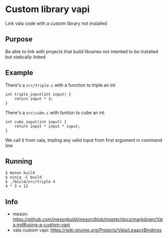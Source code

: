 # Custom library vapi

Link vala code with a custom library not installed

## Purpose

Be able to link with projects that build libraries not intented to be installed but statically linked

## Example

There's a `src/triple.c` with a function to triple an int

```
int triple_input(int input) {
    return input * 3;
}
```

There's a `src\cube.c` with funtion to cube an int

```
int cube_input(int input) {
    return input * input * input;
}
```

We call it from vala, tripling any valid input from first argument in command line

## Running

```
$ meson build
$ ninja -C build
$ ./build/src/triple 4
4 * 3 = 12
```

## Info

- meson: https://github.com/mesonbuild/meson/blob/master/docs/markdown/Vala.md#using-a-custom-vapi
- vala custom vapi: https://wiki.gnome.org/Projects/Vala/LegacyBindings
